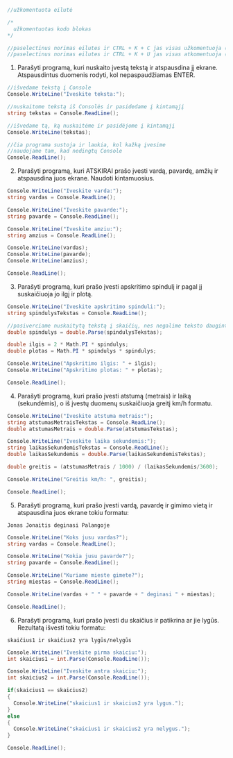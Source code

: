```c#
//užkomentuota eilutė

/* 
  užkomentuotas kodo blokas
*/

//paselectinus norimas eilutes ir CTRL + K + C jas visas užkomentuoja (windows)
//paselectinus norimas eilutes ir CTRL + K + U jas visas atkomentuoja (windows)
```

1. Parašyti programą, kuri nuskaito įvestą tekstą ir atspausdina jį ekrane. Atspausdintus duomenis rodyti, kol nepaspaudžiamas ENTER. 

```c#
//išvedame tekstą į Console
Console.WriteLine("Iveskite teksta:");

//nuskaitome tekstą iš Consolės ir pasidedame į kintamąjį
string tekstas = Console.ReadLine();

//išvedame tą, ką nuskaitėme ir pasidėjome į kintamąjį
Console.WriteLine(tekstas);

//čia programa sustoja ir laukia, kol kažką įvesime
//naudojame tam, kad nedingtų Console
Console.ReadLine();
```

2. Parašyti programą, kuri ATSKIRAI prašo įvesti vardą, pavardę, amžių ir atspausdina juos ekrane. Naudoti kintamuosius.

```c#
Console.WriteLine("Iveskite varda:");
string vardas = Console.ReadLine();

Console.WriteLine("Iveskite pavarde:");
string pavarde = Console.ReadLine();

Console.WriteLine("Iveskite amziu:");
string amzius = Console.ReadLine();

Console.WriteLine(vardas);
Console.WriteLine(pavarde);
Console.WriteLine(amzius);

Console.ReadLine();
```
3. Parašyti programą, kuri prašo įvesti apskritimo spindulį ir pagal jį suskaičiuoja jo ilgį ir plotą.

```c#
Console.WriteLine("Iveskite apskritimo spinduli:");
string spindulysTekstas = Console.ReadLine();

//pasiverciame nuskaitytą tekstą į skaičių, nes negalime teksto dauginti ir dalinti
double spindulys = double.Parse(spindulysTekstas);

double ilgis = 2 * Math.PI * spindulys;
double plotas = Math.PI * spindulys * spindulys;

Console.WriteLine("Apskritimo ilgis: " + ilgis);
Console.WriteLine("Apskritimo plotas: " + plotas);

Console.ReadLine();
```
4. Parašyti programą, kuri prašo įvesti atstumą (metrais) ir laiką (sekundėmis), o iš įvestų duomenų suskaičiuoja greitį km/h formatu.

```c#
Console.WriteLine("Iveskite atstuma metrais:");
string atstumasMetraisTekstas = Console.ReadLine();
double atstumasMetrais = double.Parse(atstumasTekstas);

Console.WriteLine("Iveskite laika sekundemis:");
string laikasSekundemisTekstas = Console.ReadLine();
double laikasSekundemis = double.Parse(laikasSekundemisTekstas);

double greitis = (atstumasMetrais / 1000) / (laikasSekundemis/3600);

Console.WriteLine("Greitis km/h: ", greitis);

Console.ReadLine();
```

5. Parašyti programą, kuri prašo įvesti vardą, pavardę ir gimimo vietą ir atspausdina juos ekrane tokiu formatu:

`Jonas Jonaitis deginasi Palangoje`

```c#
Console.WriteLine("Koks jusu vardas?");
string vardas = Console.ReadLine();

Console.WriteLine("Kokia jusu pavarde?");
string pavarde = Console.ReadLine();

Console.WriteLine("Kuriame mieste gimete?");
string miestas = Console.ReadLine();

Console.WriteLine(vardas + " " + pavarde + " deginasi " + miestas);

Console.ReadLine();
```
6. Parašyti programą, kuri prašo įvesti du skaičius ir patikrina ar jie lygūs. Rezultatą išvesti tokiu formatu: 

`skaičius1 ir skaičius2 yra lygūs/nelygūs`

```c#
Console.WriteLine("Iveskite pirma skaiciu:");
int skaicius1 = int.Parse(Console.ReadLine());

Console.WriteLine("Iveskite antra skaiciu:");
int skaicius2 = int.Parse(Console.ReadLine());

if(skaicius1 == skaicius2)
{
  Console.WriteLine("skaicius1 ir skaicius2 yra lygus.");
}
else 
{
  Console.WriteLine("skaicius1 ir skaicius2 yra nelygus.");
}

Console.ReadLine();
```
